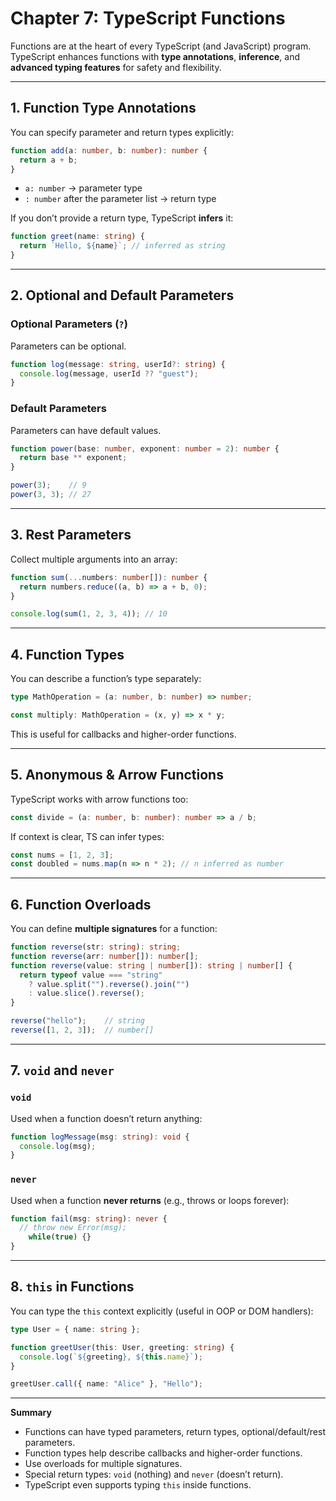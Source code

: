 # Chapter 7: TypeScript Functions

Functions are at the heart of every TypeScript (and JavaScript) program. TypeScript enhances functions with **type annotations**, **inference**, and **advanced typing features** for safety and flexibility.

---

## 1. Function Type Annotations

You can specify parameter and return types explicitly:

```ts
function add(a: number, b: number): number {
  return a + b;
}
```

* `a: number` → parameter type
* `: number` after the parameter list → return type

If you don’t provide a return type, TypeScript **infers** it:

```ts
function greet(name: string) {
  return `Hello, ${name}`; // inferred as string
}
```

---

## 2. Optional and Default Parameters

### Optional Parameters (`?`)

Parameters can be optional.

```ts
function log(message: string, userId?: string) {
  console.log(message, userId ?? "guest");
}
```

### Default Parameters

Parameters can have default values.

```ts
function power(base: number, exponent: number = 2): number {
  return base ** exponent;
}

power(3);    // 9
power(3, 3); // 27
```

---

## 3. Rest Parameters

Collect multiple arguments into an array:

```ts
function sum(...numbers: number[]): number {
  return numbers.reduce((a, b) => a + b, 0);
}

console.log(sum(1, 2, 3, 4)); // 10
```

---

## 4. Function Types

You can describe a function’s type separately:

```ts
type MathOperation = (a: number, b: number) => number;

const multiply: MathOperation = (x, y) => x * y;
```

This is useful for callbacks and higher-order functions.

---

## 5. Anonymous & Arrow Functions

TypeScript works with arrow functions too:

```ts
const divide = (a: number, b: number): number => a / b;
```

If context is clear, TS can infer types:

```ts
const nums = [1, 2, 3];
const doubled = nums.map(n => n * 2); // n inferred as number
```

---

## 6. Function Overloads

You can define **multiple signatures** for a function:

```ts
function reverse(str: string): string;
function reverse(arr: number[]): number[];
function reverse(value: string | number[]): string | number[] {
  return typeof value === "string" 
    ? value.split("").reverse().join("")
    : value.slice().reverse();
}

reverse("hello");    // string
reverse([1, 2, 3]);  // number[]
```

---

## 7. `void` and `never`

### `void`

Used when a function doesn’t return anything:

```ts
function logMessage(msg: string): void {
  console.log(msg);
}
```

### `never`

Used when a function **never returns** (e.g., throws or loops forever):

```ts
function fail(msg: string): never {
  // throw new Error(msg);
    while(true) {}
}
```

---

## 8. `this` in Functions

You can type the `this` context explicitly (useful in OOP or DOM handlers):

```ts
type User = { name: string };

function greetUser(this: User, greeting: string) {
  console.log(`${greeting}, ${this.name}`);
}

greetUser.call({ name: "Alice" }, "Hello");
```

---

**Summary**

* Functions can have typed parameters, return types, optional/default/rest parameters.
* Function types help describe callbacks and higher-order functions.
* Use overloads for multiple signatures.
* Special return types: `void` (nothing) and `never` (doesn’t return).
* TypeScript even supports typing `this` inside functions.
